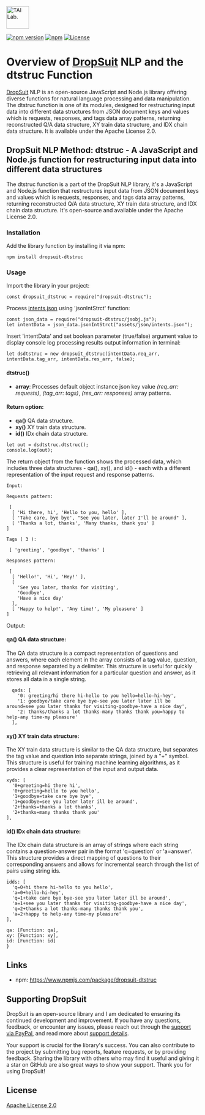 [<img alt="TAI Lab." width="59px" src="https://github.com/ladooniani/Terbinari-CBM-Robot/blob/main/images/dropsuit.png" />](https://github.com/ladooniani/dropsuit#readme)

[![npm version](https://img.shields.io/npm/v/dropsuit-dtstruc.svg?style=flat)](https://www.npmjs.com/package/dropsuit-dtstruc) [![npm](https://img.shields.io/npm/dt/dropsuit-dtstruc.svg?style=flat-square)](https://www.npmjs.com/package/dropsuit-dtstruc) [![License](https://img.shields.io/npm/l/dropsuit-dtstruc.svg)](https://www.npmjs.com/package/dropsuit-dtstruc)

# Overview of [DropSuit](https://github.com/ladooniani/dropsuit#readme) NLP and the dtstruc Function

[DropSuit](https://github.com/ladooniani/dropsuit#readme) NLP is an open-source JavaScript and Node.js library offering diverse functions for natural language processing and data manipulation. The dtstruc function is one of its modules, designed for restructuring input data into different data structures from JSON document keys and values which is requests, responses, and tags data array patterns, returning reconstructed Q/A data structure, XY train data structure, and IDX chain data structure. It is available under the Apache License 2.0.

## DropSuit NLP Method: dtstruc - A JavaScript and Node.js function for restructuring input data into different data structures

The dtstruc function is a part of the DropSuit NLP library, it's a JavaScript and Node.js function that restructures input data from JSON document keys and values which is requests, responses, and tags data array patterns, returning reconstructed Q/A data structure, XY train data structure, and IDX chain data structure. It's open-source and available under the Apache License 2.0.

### Installation

Add the library function by installing it via npm:

```
npm install dropsuit-dtstruc
```

### Usage

Import the library in your project:

```
const dropsuit_dtstruc = require("dropsuit-dtstruc");

```

Process [intents.json](https://github.com/ladooniani/dropsuit-dtstruc/blob/main/test/intents.json) using 'jsonIntStrct' function:

```
const json_data = require("dropsuit-dtstruc/jsobj.js");
let intentData = json_data.jsonIntStrct("assets/json/intents.json");
```

Insert 'intentData' and set boolean parameter (true/false) argument value to display console log processing results output information in terminal:

```
let dsdtstruc = new dropsuit_dtstruc(intentData.req_arr, intentData.tag_arr, intentData.res_arr, false);
```

#### dtstruc()

- **array**: Processes default object instance json key value _(req_arr: requests)_, _(tag_arr: tags)_, _(res_arr: responses)_ array patterns.

#### Return option:

- **qa()** QA data structure.
- **xy()** XY train data structure.
- **id()** IDx chain data structure.

```
let out = dsdtstruc.dtstruc();
console.log(out);
```

The return object from the function shows the processed data, which includes three data structures - qa(), xy(), and id() - each with a different representation of the input request and response patterns.

```
Input:

Requests pattern:

 [
  [ 'Hi there, hi', 'Hello to you, hello' ],
  [ 'Take care, bye bye', "See you later, later I'll be around" ],
  [ 'Thanks a lot, thanks', 'Many thanks, thank you' ]
]

Tags ( 3 ):

 [ 'greeting', 'goodbye', 'thanks' ]

Responses pattern:

 [
  [ 'Hello!', 'Hi', 'Hey!' ],
  [
    'See you later, thanks for visiting',
    'Goodbye',
    'Have a nice day'
  ],
  [ 'Happy to help!', 'Any time!', 'My pleasure' ]
]
```
Output:

#### qa() QA data structure:

The QA data structure is a compact representation of questions and answers, where each element in the array consists of a tag value, question, and response separated by a delimiter. This structure is useful for quickly retrieving all relevant information for a particular question and answer, as it stores all data in a single string.

```
  qads: [
    '0: greeting/hi there hi-hello to you hello=hello-hi-hey',
    '1: goodbye/take care bye bye-see you later later ill be around=see you later thanks for visiting-goodbye-have a nice day',
    '2: thanks/thanks a lot thanks-many thanks thank you=happy to help-any time-my pleasure'
  ],
```

#### xy() XY train data structure:

The XY train data structure is similar to the QA data structure, but separates the tag value and question into separate strings, joined by a "+" symbol. This structure is useful for training machine learning algorithms, as it provides a clear representation of the input and output data.

```
xyds: [
  '0+greeting=hi there hi',
  '0+greeting=hello to you hello',
  '1+goodbye=take care bye bye',
  '1+goodbye=see you later later ill be around',
  '2+thanks=thanks a lot thanks',
  '2+thanks=many thanks thank you'
],

```

#### id() IDx chain data structure:

The IDx chain data structure is an array of strings where each string contains a question-answer pair in the format 'q=question' or 'a=answer'. This structure provides a direct mapping of questions to their corresponding answers and allows for incremental search through the list of pairs using string ids.

```
idds: [
  'q=0+hi there hi-hello to you hello',
  'a=0+hello-hi-hey',
  'q=1+take care bye bye-see you later later ill be around',
  'a=1+see you later thanks for visiting-goodbye-have a nice day',
  'q=2+thanks a lot thanks-many thanks thank you',
  'a=2+happy to help-any time-my pleasure'
],
```
```
qa: [Function: qa],
xy: [Function: xy],
id: [Function: id]
}
```

## Links

- npm: https://www.npmjs.com/package/dropsuit-dtstruc

## Supporting DropSuit

DropSuit is an open-source library and I am dedicated to ensuring its continued development and improvement. If you have any questions, feedback, or encounter any issues, please reach out through the [support via PayPal](https://www.paypal.com/paypalme/dropsuit?country.x=GE&locale.x=en_US), and read more about [support details](https://github.com/ladooniani/dropsuit/blob/main/Support.md).

Your support is crucial for the library's success. You can also contribute to the project by submitting bug reports, feature requests, or by providing feedback. Sharing the library with others who may find it useful and giving it a star on GitHub are also great ways to show your support. Thank you for using DropSuit!

## License

[Apache License 2.0](LICENSE.txt)
